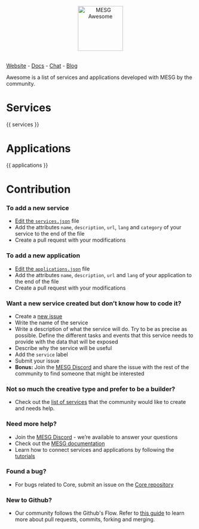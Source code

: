 <p align="center">
  <img src="https://cdn.rawgit.com/mesg-foundation/awesome/master/logo.svg" alt="MESG Awesome" height="120">
  <br/><br/>
</p>

[Website](https://mesg.com/) - [Docs](https://docs.mesg.com/) - [Chat](https://discordapp.com/invite/SaZ5HcE) - [Blog](https://medium.com/mesg)

Awesome is a list of services and applications developed with MESG by the community.

# Services

{{ services }}

# Applications

{{ applications }}

# Contribution

### To add a new service
- [Edit the `services.json`](https://github.com/mesg-foundation/awesome/edit/master/services.json) file
- Add the attributes `name`, `description`, `url`, `lang` and `category` of your service to the end of the file
- Create a pull request with your modifications

### To add a new application
- [Edit the `applications.json`](https://github.com/mesg-foundation/awesome/edit/master/applications.json) file
- Add the attributes `name`, `description`, `url` and `lang` of your application to the end of the file
- Create a pull request with your modifications

### Want a new service created but don’t know how to code it?
- Create a [new issue](https://github.com/mesg-foundation/awesome/issues/new)
- Write the name of the service
- Write a description of what the service will do. Try to be as precise as possible. Define the different tasks and events that this service needs to provide with the data that will be exposed
- Describe why the service will be useful
- Add the `service` label
- Submit your issue
- **Bonus:** Join the [MESG Discord](https://discord.gg/SaZ5HcE) and share the issue with the rest of the community to find someone that might be interested

### Not so much the creative type and prefer to be a builder?
- Check out the [list of services](https://github.com/mesg-foundation/awesome/issues?q=is%3Aissue+is%3Aopen+label%3Aservice) that the community would like to create and needs help.

### Need more help?
- Join the [MESG Discord](https://discord.gg/SaZ5HcE) - we’re available to answer your questions
- Check out the [MESG documentation](https://docs.mesg.com)
- Learn how to connect services and applications by following the [tutorials](https://tutorials.mesg.com)

### Found a bug?
- For bugs related to Core, submit an issue on the [Core repository](https://github.com/mesg-foundation/core/issues)

### New to Github? 
- Our community follows the Github's Flow. Refer to [this guide](https://guides.github.com/introduction/flow/) to learn more about pull requests, commits, forking and merging.
